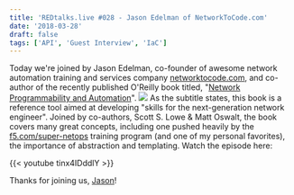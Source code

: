 ```yaml
---
title: 'REDtalks.live #028 - Jason Edelman of NetworkToCode.com'
date: '2018-03-28'
draft: false
tags: ['API', 'Guest Interview', 'IaC']
---
```


Today we're joined by Jason Edelman, co-founder of awesome network automation training and services company [networktocode.com](http://networktocode.com/), and co-author of the recently published O'Reilly book titled, "[Network Programmability and Automation](http://shop.oreilly.com/product/0636920042082.do)". ![](https://covers.oreillystatic.com/images/0636920042082/lrg.jpg) As the subtitle states, this book is a reference tool aimed at developing "skills for the next-generation network engineer". Joined by co-authors, Scott S. Lowe & Matt Oswalt, the book covers many great concepts, including one pushed heavily by the [f5.com/super-netops](https://f5.com/super-netops) training program (and one of my personal favorites), the importance of abstraction and templating. Watch the episode here:

{{< youtube tinx4IDddlY >}}

Thanks for joining us, [Jason](https://twitter.com/jedelman8)!